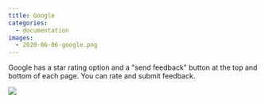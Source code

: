 ```yaml
---
title: Google
categories:
  - documentation
images:
  - 2020-06-06-google.png
---
```


Google has a star rating option and a "send feedback" button at the top and bottom of each page. You can rate and submit feedback.

![](/feedback-library/img/2020-06-06-google.png)
